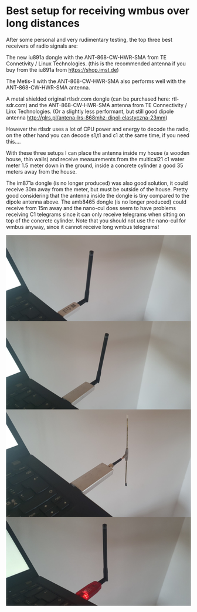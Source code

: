Best setup for receiving wmbus over long distances
==================================================

After some personal and very rudimentary testing, the top three best receivers
of radio signals are:

The new iu891a dongle with the ANT-868-CW-HWR-SMA from TE Connetivity / Linux Technologies.
(this is the recommended antenna if you buy from the iu891a from https://shop.imst.de)

The Metis-II with the ANT-868-CW-HWR-SMA also performs well with the ANT-868-CW-HWR-SMA antenna.

A metal shielded original rtlsdr.com dongle (can be purchased here: rtl-sdr.com) and
the ANT-868-CW-HWR-SMA antenna from TE Connectivity / Linx Technologies.
(Or a slightly less performant, but still good dipole antenna http://qlrs.pl/antena-lrs-868mhz-dipol-elastyczna-23mm)

However the rtlsdr uses a lot of CPU power and energy to decode the radio, on the other hand
you can decode s1,t1 and c1 at the same time, if you need this....

With these three setups I can place the antenna inside my house (a
wooden house, thin walls) and receive measurements from the multical21
c1 water meter 1.5 meter down in the ground, inside a concrete
cylinder a good 35 meters away from the house.

The im871a dongle (is no longer produced) was also good solution, it could receive 30m away
from the meter, but must be outside of the house. Pretty good
considering that the antenna inside the dongle is tiny compared to the
dipole antenna above. The amb8465 dongle (is no longer produced) could receive from 15m away
and the nano-cul does seem to have problems receiving C1 telegrams since
it can only receive telegrams when sitting on top of the concrete cylinder.
Note that you should not use the nano-cul for wmbus anyway, since it cannot receive long wmbus telegrams!

![Dipole antenna](img/dipoleantenna.jpg?raw=true)
